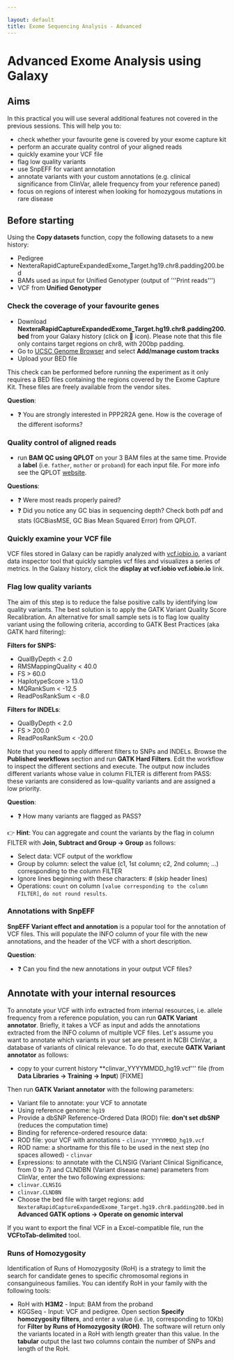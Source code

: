 ```yaml
---

layout: default
title: Exome Sequencing Analysis - Advanced
---
```


Advanced Exome Analysis using Galaxy
===

## Aims

In this practical you will use several additional features not covered in the previous sessions. This will help you to:

 * check whether your favourite gene is covered by your exome capture kit
 * perform an accurate quality control of your aligned reads
 * quickly examine your VCF file
 * flag low quality variants
 * use SnpEFF for variant annotation
 * annotate variants with your custom annotations (e.g. clinical significance from ClinVar, allele frequency from your reference paned)
 * focus on regions of interest when looking for homozygous mutations in rare disease

## Before starting

Using the **Copy datasets** function, copy the following datasets to a new history:

 * Pedigree
 * NexteraRapidCaptureExpandedExome_Target.hg19.chr8.padding200.bed
 * BAMs used as input for Unified Genotyper (output of '''Print reads''')
 * VCF from **Unified Genotyper**

### Check the coverage of your favourite genes

* Download **NexteraRapidCaptureExpandedExome_Target.hg19.chr8.padding200.bed** from your Galaxy history (click on :floppy_disk: icon).
  Please note that this file only contains target regions on chr8, with 200bp padding.
* Go to [UCSC Genome Browser](http://genome.ucsc.edu/cgi-bin/hgTracks?db=hg19&position=lastDbPos) and select **Add/manage custom tracks**
* Upload your BED file

This check can be performed before running the experiment as it only requires a BED files containing the regions covered by the Exome Capture Kit.
These files are freely available from the vendor sites. 

**Question**:

* :question: You are strongly interested in PPP2R2A gene. How is the coverage of the different isoforms?

### Quality control of aligned reads

 * run **BAM QC using QPLOT** on your 3 BAM files at the same time. Provide a **label** (i.e. `father`, `mother` or `proband`)
   for each input file. For more info see the QPLOT [website](http://genome.sph.umich.edu/wiki/QPLOT).

**Questions**:

* :question: Were most reads properly paired?
* :question: Did you notice any GC bias in sequencing depth? Check both pdf and stats (GCBiasMSE, GC Bias Mean Squared Error) from QPLOT.

### Quickly examine your VCF file

VCF files stored in Galaxy can be rapidly analyzed with [vcf.iobio.io](http://vcf.iobio.io/), a variant data inspector
tool that quickly samples vcf files and visualizes a series of metrics.
In the Galaxy history, click the **display at vcf.iobio vcf.iobio.io** link.

### Flag low quality variants

The aim of this step is to reduce the false positive calls by identifying low quality variants.
The best solution is to apply the GATK Variant Quality Score Recalibration. An alternative for small sample sets is to flag low
quality variant using the following criteria, according to GATK Best Practices (aka GATK hard filtering):

**Filters for SNPS:**
 * QualByDepth < 2.0
 * RMSMappingQuality < 40.0
 * FS > 60.0
 * HaplotypeScore > 13.0
 * MQRankSum < -12.5
 * ReadPosRankSum < -8.0

**Filters for INDELs**:
 * QualByDepth < 2.0
 * FS > 200.0 
 * ReadPosRankSum <  -20.0 

Note that you need to apply different filters to SNPs and INDELs.
Browse the **Published workflows** section and run **GATK Hard Filters**. Edit the workflow to inspect the different
sections and execute. The output now includes different variants whose value in column FILTER is different from PASS:
these variants are considered as low-quality variants and are assigned a low priority.

**Question**:
* :question: How many variants are flagged as PASS?

:point_right: **Hint**: You can aggregate and count the variants by the flag in column FILTER with
**Join, Subtract and Group -> Group** as follows:
 * Select data: VCF output of the workflow
 * Group by column: select the value (c1, 1st column; c2, 2nd column; ...) corresponding to the column FILTER
 * Ignore lines beginning with these characters: # (skip header lines)
 * Operations: `count` on column `[value corresponding to the column FILTER]`, `do not round results`.

### Annotations with SnpEFF

**SnpEFF Variant effect and annotation** is a popular tool for the annotation of VCF files.
This will populate the INFO column of your file with the new annotations, and the header of the VCF with a short description.

**Question**:
* :question: Can you find the new annotations in your output VCF files?

## Annotate with your internal resources

To annotate your VCF with info extracted from internal resources, i.e. allele frequency from a reference population,
you can run **GATK Variant annotator**. Briefly, it takes a VCF as input and adds the annotations extracted from
the INFO column of multiple VCF files. 
Let's assume you want to annotate which variants in your set are present in NCBI ClinVar,
a database of variants of clinical relevance. To do that, execute **GATK Variant annotator** as follows:

 * copy to your current history **clinvar_YYYYMMDD_hg19.vcf''' file (from **Data Libraries -> Training -> Input**) [FIXME]

Then run **GATK Variant annotator** with the following parameters:
 * Variant file to annotate: your VCF to annotate
 * Using reference genome: `hg19`
 * Provide a dbSNP Reference-Ordered Data (ROD) file: **don't set dbSNP** (reduces the computation time)
 * Binding for reference-ordered resource data:
  * ROD file: your VCF with annotations - `clinvar_YYYYMMDD_hg19.vcf`
  * ROD name: a shortname for this file to be used in the next step (no spaces allowed) - `clinvar`
 * Expressions: to annotate with the CLNSIG (Variant Clinical Significance, from 0 to 7) and CLNDBN (Variant disease name) parameters from ClinVar, enter the two following expressions:
  * `clinvar.CLNSIG`
  * `clinvar.CLNDBN`
  * Choose the bed file with target regions: add `NexteraRapidCaptureExpandedExome_Target.hg19.chr8.padding200.bed` in 
    **Advanced GATK options -> Operate on genomic interval**

If you want to export the final VCF in a Excel-compatible file, run the **VCFtoTab-delimited** tool.

### Runs of Homozygosity

Identification of Runs of Homozygosity (RoH) is a strategy to limit the search for candidate genes to specific chromosomal
regions in consanguineous families. You can identify RoH in your family with the following tools:

 * RoH with **H3M2** - Input: BAM from the proband
 * KGGSeq - Input: VCF and pedigree. Open section **Specify homozygosity filters**, and enter a value (i.e. `10`, corresponding to 10Kb) for **Filter by Runs of Homozygosity (ROH)**.
   The software will return only the variants located in a RoH with length greater than this value. In the **tabular** output the last two columns contain the number of SNPs and length of the RoH. 
